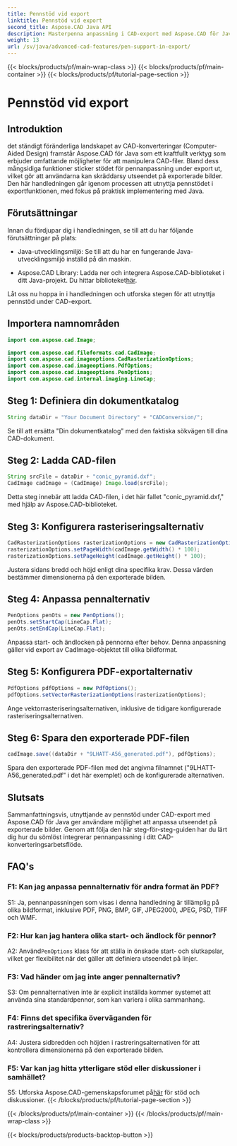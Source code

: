 ```yaml
---
title: Pennstöd vid export
linktitle: Pennstöd vid export
second_title: Aspose.CAD Java API
description: Masterpenna anpassning i CAD-export med Aspose.CAD för Java. Följ vår steg-för-steg-guide för sömlös integration.
weight: 13
url: /sv/java/advanced-cad-features/pen-support-in-export/
---
```


{{< blocks/products/pf/main-wrap-class >}}
{{< blocks/products/pf/main-container >}}
{{< blocks/products/pf/tutorial-page-section >}}

# Pennstöd vid export

## Introduktion

det ständigt föränderliga landskapet av CAD-konverteringar (Computer-Aided Design) framstår Aspose.CAD för Java som ett kraftfullt verktyg som erbjuder omfattande möjligheter för att manipulera CAD-filer. Bland dess mångsidiga funktioner sticker stödet för pennanpassning under export ut, vilket gör att användarna kan skräddarsy utseendet på exporterade bilder. Den här handledningen går igenom processen att utnyttja pennstödet i exportfunktionen, med fokus på praktisk implementering med Java.

## Förutsättningar

Innan du fördjupar dig i handledningen, se till att du har följande förutsättningar på plats:

- Java-utvecklingsmiljö: Se till att du har en fungerande Java-utvecklingsmiljö inställd på din maskin.

-  Aspose.CAD Library: Ladda ner och integrera Aspose.CAD-biblioteket i ditt Java-projekt. Du hittar biblioteket[här](https://releases.aspose.com/cad/java/).

Låt oss nu hoppa in i handledningen och utforska stegen för att utnyttja pennstöd under CAD-export.

## Importera namnområden

```java
import com.aspose.cad.Image;

import com.aspose.cad.fileformats.cad.CadImage;
import com.aspose.cad.imageoptions.CadRasterizationOptions;
import com.aspose.cad.imageoptions.PdfOptions;
import com.aspose.cad.imageoptions.PenOptions;
import com.aspose.cad.internal.imaging.LineCap;
```

## Steg 1: Definiera din dokumentkatalog

```java
String dataDir = "Your Document Directory" + "CADConversion/";
```

Se till att ersätta "Din dokumentkatalog" med den faktiska sökvägen till dina CAD-dokument.

## Steg 2: Ladda CAD-filen

```java
String srcFile = dataDir + "conic_pyramid.dxf";
CadImage cadImage = (CadImage) Image.load(srcFile);
```

Detta steg innebär att ladda CAD-filen, i det här fallet "conic_pyramid.dxf," med hjälp av Aspose.CAD-biblioteket.

## Steg 3: Konfigurera rasteriseringsalternativ

```java
CadRasterizationOptions rasterizationOptions = new CadRasterizationOptions();
rasterizationOptions.setPageWidth(cadImage.getWidth() * 100);
rasterizationOptions.setPageHeight(cadImage.getHeight() * 100);
```

Justera sidans bredd och höjd enligt dina specifika krav. Dessa värden bestämmer dimensionerna på den exporterade bilden.

## Steg 4: Anpassa pennalternativ

```java
PenOptions penOts = new PenOptions();
penOts.setStartCap(LineCap.Flat);
penOts.setEndCap(LineCap.Flat);
```

Anpassa start- och ändlocken på pennorna efter behov. Denna anpassning gäller vid export av CadImage-objektet till olika bildformat.

## Steg 5: Konfigurera PDF-exportalternativ

```java
PdfOptions pdfOptions = new PdfOptions();
pdfOptions.setVectorRasterizationOptions(rasterizationOptions);
```

Ange vektorrasteriseringsalternativen, inklusive de tidigare konfigurerade rasteriseringsalternativen.

## Steg 6: Spara den exporterade PDF-filen

```java
cadImage.save((dataDir + "9LHATT-A56_generated.pdf"), pdfOptions);
```

Spara den exporterade PDF-filen med det angivna filnamnet ("9LHATT-A56_generated.pdf" i det här exemplet) och de konfigurerade alternativen.

## Slutsats

Sammanfattningsvis, utnyttjande av pennstöd under CAD-export med Aspose.CAD för Java ger användare möjlighet att anpassa utseendet på exporterade bilder. Genom att följa den här steg-för-steg-guiden har du lärt dig hur du sömlöst integrerar pennanpassning i ditt CAD-konverteringsarbetsflöde.

## FAQ's

### F1: Kan jag anpassa pennalternativ för andra format än PDF?

S1: Ja, pennanpassningen som visas i denna handledning är tillämplig på olika bildformat, inklusive PDF, PNG, BMP, GIF, JPEG2000, JPEG, PSD, TIFF och WMF.

### F2: Hur kan jag hantera olika start- och ändlock för pennor?

 A2: Använd`PenOptions` klass för att ställa in önskade start- och slutkapslar, vilket ger flexibilitet när det gäller att definiera utseendet på linjer.

### F3: Vad händer om jag inte anger pennalternativ?

S3: Om pennalternativen inte är explicit inställda kommer systemet att använda sina standardpennor, som kan variera i olika sammanhang.

### F4: Finns det specifika överväganden för rastreringsalternativ?

A4: Justera sidbredden och höjden i rastreringsalternativen för att kontrollera dimensionerna på den exporterade bilden.

### F5: Var kan jag hitta ytterligare stöd eller diskussioner i samhället?

 S5: Utforska Aspose.CAD-gemenskapsforumet på[här](https://forum.aspose.com/c/cad/19) för stöd och diskussioner.
{{< /blocks/products/pf/tutorial-page-section >}}

{{< /blocks/products/pf/main-container >}}
{{< /blocks/products/pf/main-wrap-class >}}

{{< blocks/products/products-backtop-button >}}
